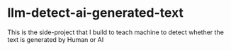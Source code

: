 # llm-detect-ai-generated-text
This is the side-project that I build to teach machine to detect whether the text is generated by Human or AI
